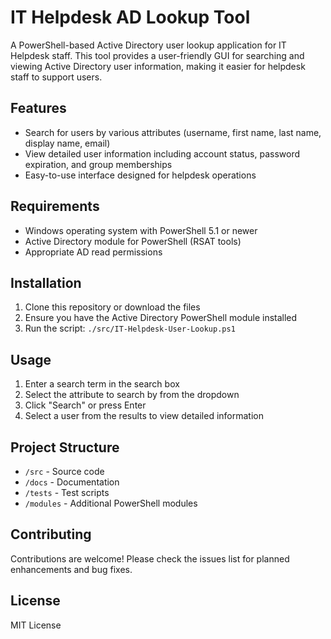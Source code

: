 # IT Helpdesk AD Lookup Tool

A PowerShell-based Active Directory user lookup application for IT Helpdesk staff. This tool provides a user-friendly GUI for searching and viewing Active Directory user information, making it easier for helpdesk staff to support users.

## Features

- Search for users by various attributes (username, first name, last name, display name, email)
- View detailed user information including account status, password expiration, and group memberships
- Easy-to-use interface designed for helpdesk operations

## Requirements

- Windows operating system with PowerShell 5.1 or newer
- Active Directory module for PowerShell (RSAT tools)
- Appropriate AD read permissions

## Installation

1. Clone this repository or download the files
2. Ensure you have the Active Directory PowerShell module installed
3. Run the script: `./src/IT-Helpdesk-User-Lookup.ps1`

## Usage

1. Enter a search term in the search box
2. Select the attribute to search by from the dropdown
3. Click "Search" or press Enter
4. Select a user from the results to view detailed information

## Project Structure

- `/src` - Source code
- `/docs` - Documentation
- `/tests` - Test scripts
- `/modules` - Additional PowerShell modules

## Contributing

Contributions are welcome! Please check the issues list for planned enhancements and bug fixes.

## License

MIT License